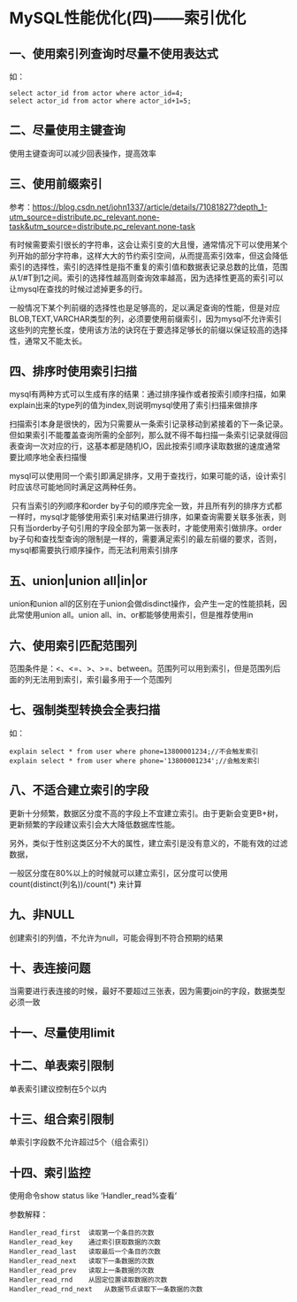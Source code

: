 # MySQL性能优化(四)——索引优化

## 一、使用索引列查询时尽量不使用表达式

如：

```
select actor_id from actor where actor_id=4;
select actor_id from actor where actor_id+1=5;
```



## 二、尽量使用主键查询

使用主键查询可以减少回表操作，提高效率



## 三、使用前缀索引

参考：https://blog.csdn.net/john1337/article/details/71081827?depth_1-utm_source=distribute.pc_relevant.none-task&utm_source=distribute.pc_relevant.none-task		

有时候需要索引很长的字符串，这会让索引变的大且慢，通常情况下可以使用某个列开始的部分字符串，这样大大的节约索引空间，从而提高索引效率，但这会降低索引的选择性，索引的选择性是指不重复的索引值和数据表记录总数的比值，范围从1/#T到1之间。索引的选择性越高则查询效率越高，因为选择性更高的索引可以让mysql在查找的时候过滤掉更多的行。

一般情况下某个列前缀的选择性也是足够高的，足以满足查询的性能，但是对应BLOB,TEXT,VARCHAR类型的列，必须要使用前缀索引，因为mysql不允许索引这些列的完整长度，使用该方法的诀窍在于要选择足够长的前缀以保证较高的选择性，通常又不能太长。



## 四、排序时使用索引扫描

​	mysql有两种方式可以生成有序的结果：通过排序操作或者按索引顺序扫描，如果explain出来的type列的值为index,则说明mysql使用了索引扫描来做排序

​		扫描索引本身是很快的，因为只需要从一条索引记录移动到紧接着的下一条记录。但如果索引不能覆盖查询所需的全部列，那么就不得不每扫描一条索引记录就得回表查询一次对应的行，这基本都是随机IO，因此按索引顺序读取数据的速度通常要比顺序地全表扫描慢

​		mysql可以使用同一个索引即满足排序，又用于查找行，如果可能的话，设计索引时应该尽可能地同时满足这两种任务。

​		只有当索引的列顺序和order by子句的顺序完全一致，并且所有列的排序方式都一样时，mysql才能够使用索引来对结果进行排序，如果查询需要关联多张表，则只有当orderby子句引用的字段全部为第一张表时，才能使用索引做排序。order by子句和查找型查询的限制是一样的，需要满足索引的最左前缀的要求，否则，mysql都需要执行顺序操作，而无法利用索引排序



## 五、union|union all|in|or

union和union all的区别在于union会做disdinct操作，会产生一定的性能损耗，因此常使用union all。union all、in、or都能够使用索引，但是推荐使用in



## 六、使用索引匹配范围列

范围条件是：<、<=、>、>=、between。范围列可以用到索引，但是范围列后面的列无法用到索引，索引最多用于一个范围列



## 七、强制类型转换会全表扫描

如：

```
explain select * from user where phone=13800001234;//不会触发索引
explain select * from user where phone='13800001234';//会触发索引
```



## 八、不适合建立索引的字段

更新十分频繁，数据区分度不高的字段上不宜建立索引。由于更新会变更B+树，更新频繁的字段建议索引会大大降低数据库性能。

另外，类似于性别这类区分不大的属性，建立索引是没有意义的，不能有效的过滤数据，

一般区分度在80%以上的时候就可以建立索引，区分度可以使用 count(distinct(列名))/count(*) 来计算



## 九、非NULL

创建索引的列值，不允许为null，可能会得到不符合预期的结果



## 十、表连接问题

当需要进行表连接的时候，最好不要超过三张表，因为需要join的字段，数据类型必须一致



## 十一、尽量使用limit



## 十二、单表索引限制

单表索引建议控制在5个以内



## 十三、组合索引限制

单索引字段数不允许超过5个（组合索引）



## 十四、索引监控

使用命令show status like ‘Handler_read%查看’

参数解释：

```
Handler_read_first	读取第一个条目的次数
Handler_read_key	通过索引获取数据的次数
Handler_read_last	读取最后一个条目的次数
Handler_read_next	读取下一条数据的次数
Handler_read_prev	读取上一条数据的次数
Handler_read_rnd	从固定位置读取数据的次数
Handler_read_rnd_next	从数据节点读取下一条数据的次数
```

